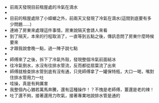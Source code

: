 - 前兩天發現目前租屋處的冷氣在滴水
-
- 目前的租屋處除了小蟑螂之外，前兩天又發現了冷氣在滴水(這間到底要有多少問題……)
- 連絡了房東來處理這件事情，房東說隔天會請人來看
- 到了隔天，本來的行程取消了，一直等到五點之後，傳訊息問了房東什麼時候要來
- 才跟我說會晚一點，過一陣子說七點
-
- 師傅來了之後，拆下了冷氣外殼，發現整個冷氣前面結冰
- 往冷氣倒水，水沒有往排水管流，反而都從扇葉流了出來
- 師傅就檢查排水管到底有沒有通，只見師傅拿了一罐保特瓶，大口一喝，嘴對住排水管用力一吐
- 哇操，真是有夠厲害
- 我整個內心猶若萬馬奔騰，還有這種操作！？不愧是老師傅，薑還是老的辣！
- 吐了還不夠，接著還用力吹氣，接著專業地說排水管是通的